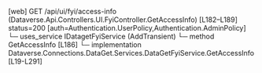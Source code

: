 [web] GET /api/ui/fyi/access-info  (Dataverse.Api.Controllers.UI.FyiController.GetAccessInfo)  [L182–L189] status=200 [auth=Authentication.UserPolicy,Authentication.AdminPolicy]
  └─ uses_service IDatagetFyiService (AddTransient)
    └─ method GetAccessInfo [L186]
      └─ implementation Dataverse.Connections.DataGet.Services.DataGetFyiService.GetAccessInfo [L19-L291]

